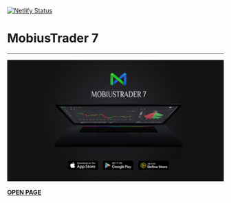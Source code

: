 [![Netlify Status](https://api.netlify.com/api/v1/badges/e2610202-f214-494a-803b-cf05cfc26ef2/deploy-status)](https://app.netlify.com/sites/mobius/deploys)

# MobiusTrader 7

---

![Mobius Trader 7](https://raw.githubusercontent.com/definaru/mobius_trade/master/img/7.jpg)

**[OPEN PAGE](https://mobius.netlify.app)**
